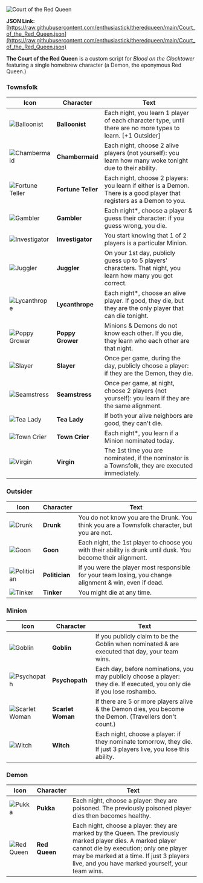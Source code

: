 ![Court of the Red Queen](https://raw.githubusercontent.com/enthusiastick/theredqueen/main/img/Court_of_the_Red_Queen_title.png)

**JSON Link:** [https://raw.githubusercontent.com/enthusiastick/theredqueen/main/Court_of_the_Red_Queen.json](https://raw.githubusercontent.com/enthusiastick/theredqueen/main/Court_of_the_Red_Queen.json)

**The Court of the Red Queen** is a custom script for *Blood on the Clocktower* featuring a single homebrew character (a Demon, the eponymous Red Queen.)

### Townsfolk

Icon | Character | Text
--- | --- | ---
![Balloonist](https://wiki.bloodontheclocktower.com/images/c/cb/Icon_balloonist.png) | **Balloonist** | Each night, you learn 1 player of each character type, until there are no more types to learn. [+1 Outsider]
![Chambermaid](https://wiki.bloodontheclocktower.com/images/8/87/Icon_chambermaid.png) | **Chambermaid** | Each night, choose 2 alive players (not yourself): you learn how many woke tonight due to their ability.
![Fortune Teller](https://wiki.bloodontheclocktower.com/images/c/c3/Icon_fortune_teller.png) | **Fortune Teller** | Each night, choose 2 players: you learn if either is a Demon. There is a good player that registers as a Demon to you.
![Gambler](https://wiki.bloodontheclocktower.com/images/f/fd/Icon_gambler.png) | **Gambler** | Each night*, choose a player & guess their character: if you guess wrong, you die.
![Investigator](https://wiki.bloodontheclocktower.com/images/a/ad/Icon_investigator.png) | **Investigator** | You start knowing that 1 of 2 players is a particular Minion.
![Juggler](https://wiki.bloodontheclocktower.com/images/4/42/Icon_juggler.png) | **Juggler** | On your 1st day, publicly guess up to 5 players' characters. That night, you learn how many you got correct.
![Lycanthrope](https://wiki.bloodontheclocktower.com/images/9/92/Icon_lycanthrope.png) | **Lycanthrope** | Each night*, choose an alive player. If good, they die, but they are the only player that can die tonight.
![Poppy Grower](https://wiki.bloodontheclocktower.com/images/9/91/Icon_poppygrower.png) | **Poppy Grower** | Minions & Demons do not know each other. If you die, they learn who each other are that night.
![Slayer](https://wiki.bloodontheclocktower.com/images/d/d3/Icon_slayer.png) | **Slayer** | Once per game, during the day, publicly choose a player: if they are the Demon, they die.
![Seamstress](https://wiki.bloodontheclocktower.com/images/5/53/Icon_seamstress.png) | **Seamstress** | Once per game, at night, choose 2 players (not yourself): you learn if they are the same alignment.
![Tea Lady](https://wiki.bloodontheclocktower.com/images/1/16/Icon_tealady.png) | **Tea Lady** | If both your alive neighbors are good, they can't die.
![Town Crier](https://wiki.bloodontheclocktower.com/images/e/ef/Icon_towncrier.png) | **Town Crier** | Each night*, you learn if a Minion nominated today.
![Virgin](https://wiki.bloodontheclocktower.com/images/d/d3/Icon_virgin.png) | **Virgin** | The 1st time you are nominated, if the nominator is a Townsfolk, they are executed immediately.

### Outsider

Icon | Character | Text
--- | --- | ---
![Drunk](https://wiki.bloodontheclocktower.com/images/4/4a/Icon_drunk.png) | **Drunk** | You do not know you are the Drunk. You think you are a Townsfolk character, but you are not.
![Goon](https://wiki.bloodontheclocktower.com/images/6/6f/Icon_goon.png) | **Goon** | Each night, the 1st player to choose you with their ability is drunk until dusk. You become their alignment.
![Politician](https://wiki.bloodontheclocktower.com/images/a/a3/Icon_politician.png) | **Politician** | If you were the player most responsible for your team losing, you change alignment & win, even if dead.
![Tinker](https://wiki.bloodontheclocktower.com/images/9/98/Icon_tinker.png) | **Tinker** | You might die at any time.

### Minion

Icon | Character | Text
--- | --- | ---
![Goblin](https://wiki.bloodontheclocktower.com/images/e/e2/Icon_goblin.png) | **Goblin** | If you publicly claim to be the Goblin when nominated & are executed that day, your team wins.
![Psychopath](https://wiki.bloodontheclocktower.com/images/a/a3/Icon_psychopath.png) | **Psychopath** | Each day, before nominations, you may publicly choose a player: they die. If executed, you only die if you lose roshambo.
![Scarlet Woman](https://wiki.bloodontheclocktower.com/images/5/54/Icon_scarlet_woman.png) | **Scarlet Woman** | If there are 5 or more players alive & the Demon dies, you become the Demon. (Travellers don't count.)
![Witch](https://wiki.bloodontheclocktower.com/images/7/7b/Icon_witch.png) | **Witch** | Each night, choose a player: if they nominate tomorrow, they die. If just 3 players live, you lose this ability.

### Demon

Icon | Character | Text
--- | --- | ---
![Pukka](https://wiki.bloodontheclocktower.com/images/f/f4/Icon_pukka.png) | **Pukka** | Each night, choose a player: they are poisoned. The previously poisoned player dies then becomes healthy.
![Red Queen](https://raw.githubusercontent.com/enthusiastick/theredqueen/main/img/redqueen-small.png) | **Red Queen** | Each night, choose a player: they are marked by the Queen. The previously marked player dies. A marked player cannot die by execution; only one player may be marked at a time. If just 3 players live, and you have marked yourself, your team wins.
